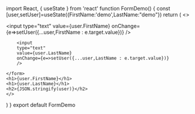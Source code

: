 import React, { useState } from 'react'
function FormDemo() {
    const [user,setUser]=useState({FirstName:'demo',LastName:"demo"})
    return (
    <>
    <form>
        <input
        type="text"
        value={user.FirstName}
        onChange={e=>setUser({...user,FirstName : e.target.value})}
        />

        <input
        type="text"
        value={user.LastName}
        onChange={e=>setUser({...user,LastName : e.target.value})}
        />

    </form>
    <h1>{user.FirstName}</h1>
    <h1>{user.LastName}</h1>
    <h2>{JSON.stringify(user)}</h2>
    </>
  )
}
export default FormDemo

